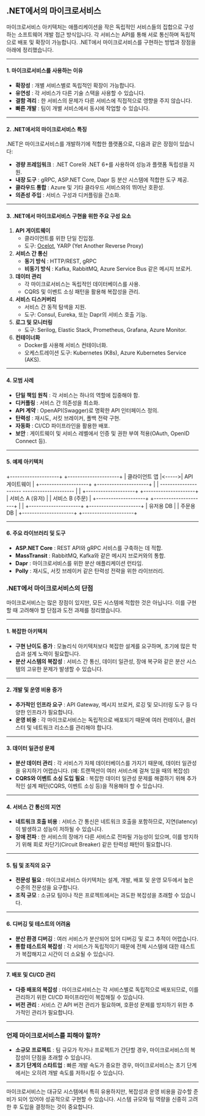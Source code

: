 ## .NET에서의 마이크로서비스

마이크로서비스 아키텍처는 애플리케이션을 작은 독립적인 서비스들의 집합으로 구성하는 소프트웨어 개발 접근 방식입니다. 각 서비스는 API를 통해 서로 통신하며 독립적으로 배포 및 확장이 가능합니다. .NET에서 마이크로서비스를 구현하는 방법과 장점을 아래에 정리했습니다.

---

#### **1. 마이크로서비스를 사용하는 이유**

* **확장성** : 개별 서비스별로 독립적인 확장이 가능합니다.
* **유연성** : 각 서비스가 다른 기술 스택을 사용할 수 있습니다.
* **결함 격리** : 한 서비스의 문제가 다른 서비스에 직접적으로 영향을 주지 않습니다.
* **빠른 개발** : 팀이 개별 서비스에서 동시에 작업할 수 있습니다.

---

#### **2. .NET에서의 마이크로서비스 특징**

.NET은 마이크로서비스를 개발하기에 적합한 플랫폼으로, 다음과 같은 장점이 있습니다:

* **경량 프레임워크** : .NET Core와 .NET 6+를 사용하여 성능과 플랫폼 독립성을 지원.
* **내장 도구** : gRPC, ASP.NET Core, Dapr 등 분산 시스템에 적합한 도구 제공.
* **클라우드 통합** : Azure 및 기타 클라우드 서비스와의 뛰어난 호환성.
* **의존성 주입** : 서비스 구성과 디커플링을 간소화.

---

#### **3. .NET에서 마이크로서비스 구현을 위한 주요 구성 요소**

1. **API 게이트웨이**
   * 클라이언트를 위한 단일 진입점.
   * 도구: [Ocelot](https://ocelot.readthedocs.io/), YARP (Yet Another Reverse Proxy)
2. **서비스 간 통신**
   * **동기 방식** : HTTP/REST, gRPC
   * **비동기 방식** : Kafka, RabbitMQ, Azure Service Bus 같은 메시지 브로커.
3. **데이터 관리**
   * 각 마이크로서비스는 독립적인 데이터베이스를 사용.
   * CQRS 및 이벤트 소싱 패턴을 활용해 복잡성을 관리.
4. **서비스 디스커버리**
   * 서비스 간 동적 탐색을 지원.
   * 도구: Consul, Eureka, 또는 Dapr의 서비스 호출 기능.
5. **로그 및 모니터링**
   * 도구: Serilog, Elastic Stack, Prometheus, Grafana, Azure Monitor.
6. **컨테이너화**
   * Docker를 사용해 서비스 컨테이너화.
   * 오케스트레이션 도구: Kubernetes (K8s), Azure Kubernetes Service (AKS).

---

#### **4. 모범 사례**

* **단일 책임 원칙** : 각 서비스는 하나의 역할에 집중해야 함.
* **디커플링** : 서비스 간 의존성을 최소화.
* **API 계약** : OpenAPI(Swagger)로 명확한 API 인터페이스 정의.
* **탄력성** : 재시도, 서킷 브레이커, 폴백 전략 구현.
* **자동화** : CI/CD 파이프라인을 활용한 배포.
* **보안** : 게이트웨이 및 서비스 레벨에서 인증 및 권한 부여 적용(OAuth, OpenID Connect 등).

---

#### **5. 예제 아키텍처**

+--------------------+        +---------------------+
|     클라이언트 앱     |<----->|      API 게이트웨이      |
+--------------------+        +---------------------+
                                  |         |
             ---------------------           ---------------------
            |                                              |
+--------------------+                           +---------------------+
|   서비스 A (유저)   |                           |  서비스 B (주문)     |
+--------------------+                           +---------------------+
            |                                              |
+---------------------+                      +---------------------+
|     유저용 DB        |                      |     주문용 DB         |
+---------------------+                      +---------------------+

---

#### **6. 주요 라이브러리 및 도구**

* **ASP.NET Core** : REST API와 gRPC 서비스를 구축하는 데 적합.
* **MassTransit** : RabbitMQ, Kafka와 같은 메시지 브로커와의 통합.
* **Dapr** : 마이크로서비스를 위한 분산 애플리케이션 런타임.
* **Polly** : 재시도, 서킷 브레이커 같은 탄력성 전략을 위한 라이브러리.


### .NET에서 마이크로서비스의 단점

마이크로서비스는 많은 장점이 있지만, 모든 시스템에 적합한 것은 아닙니다. 이를 구현할 때 고려해야 할 단점과 도전 과제를 정리했습니다.

---

#### **1. 복잡한 아키텍처**

* **구현 난이도 증가** :
  모놀리식 아키텍처보다 복잡한 설계를 요구하며, 초기에 많은 학습과 설계 노력이 필요합니다.
* **분산 시스템의 복잡성** :
  서비스 간 통신, 데이터 일관성, 장애 복구와 같은 분산 시스템의 고유한 문제가 발생할 수 있습니다.

---

#### **2. 개발 및 운영 비용 증가**

* **추가적인 인프라 요구** :
  API Gateway, 메시지 브로커, 로깅 및 모니터링 도구 등 다양한 인프라가 필요합니다.
* **운영 비용** :
  각 마이크로서비스는 독립적으로 배포되기 때문에 여러 컨테이너, 클러스터 및 네트워크 리소스를 관리해야 합니다.

---

#### **3. 데이터 일관성 문제**

* **분산 데이터 관리** :
  각 서비스가 자체 데이터베이스를 가지기 때문에, 데이터 일관성을 유지하기 어렵습니다.
  (예: 트랜잭션이 여러 서비스에 걸쳐 있을 때의 복잡성)
* **CQRS와 이벤트 소싱 도입 필요** :
  복잡한 데이터 일관성 문제를 해결하기 위해 추가적인 설계 패턴(CQRS, 이벤트 소싱 등)을 적용해야 할 수 있습니다.

---

#### **4. 서비스 간 통신의 지연**

* **네트워크 호출 비용** :
  서비스 간 통신은 네트워크 호출을 포함하므로, 지연(latency)이 발생하고 성능이 저하될 수 있습니다.
* **장애 전파** :
  한 서비스의 장애가 다른 서비스로 전파될 가능성이 있으며, 이를 방지하기 위해 회로 차단기(Circuit Breaker) 같은 탄력성 패턴이 필요합니다.

---

#### **5. 팀 및 조직의 요구**

* **전문성 필요** :
  마이크로서비스 아키텍처는 설계, 개발, 배포 및 운영 모두에서 높은 수준의 전문성을 요구합니다.
* **조직 규모** :
  소규모 팀이나 작은 프로젝트에서는 과도한 복잡성을 초래할 수 있습니다.

---

#### **6. 디버깅 및 테스트의 어려움**

* **분산 환경 디버깅** :
  여러 서비스가 분산되어 있어 디버깅 및 로그 추적이 어렵습니다.
* **통합 테스트의 복잡성** :
  각 서비스가 독립적이기 때문에 전체 시스템에 대한 테스트가 복잡해지고 시간이 더 소요될 수 있습니다.

---

#### **7. 배포 및 CI/CD 관리**

* **다중 배포의 복잡성** :
  마이크로서비스는 각 서비스별로 독립적으로 배포되므로, 이를 관리하기 위한 CI/CD 파이프라인이 복잡해질 수 있습니다.
* **버전 관리** :
  서비스 간 API 버전 관리가 필요하며, 호환성 문제를 방지하기 위한 추가적인 관리가 필요합니다.

---

### **언제 마이크로서비스를 피해야 할까?**

* **소규모 프로젝트** :
  팀 규모가 작거나 프로젝트가 간단할 경우, 마이크로서비스의 복잡성이 단점을 초래할 수 있습니다.
* **초기 단계의 스타트업** :
  빠른 개발 속도가 중요한 경우, 마이크로서비스는 초기 단계에서는 오히려 개발 속도를 저하시킬 수 있습니다.

---

마이크로서비스는 대규모 시스템에서 특히 유용하지만, 복잡성과 운영 비용을 감수할 준비가 되어 있어야 성공적으로 구현할 수 있습니다. 시스템 규모와 팀 역량을 신중히 고려한 후 도입을 결정하는 것이 중요합니다.
